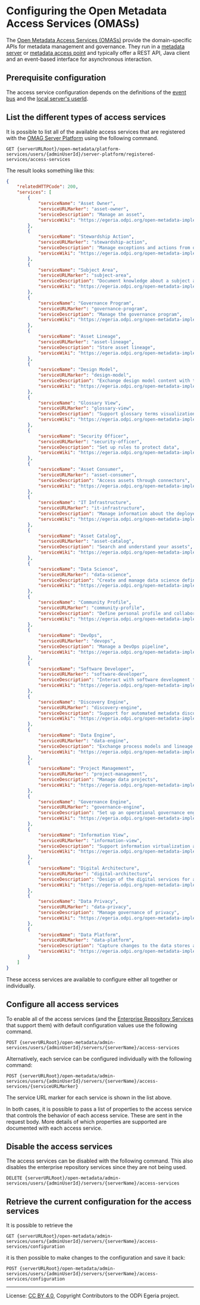 <!-- SPDX-License-Identifier: CC-BY-4.0 -->
<!-- Copyright Contributors to the ODPi Egeria project. -->

# Configuring the Open Metadata Access Services (OMASs)

The [Open Metadata Access Services (OMASs)](../../../access-services) provide the domain-specific
APIs for metadata management and governance.
They run in a [metadata server](../concepts/metadata-server.md) or 
[metadata access point](../concepts/metadata-access-point.md) and typically offer a
REST API, Java client and an event-based interface for
asynchronous interaction.

## Prerequisite configuration

The access service configuration depends on the definitions of the [event bus](configuring-event-bus.md)
and the [local server's userId](configuring-omag-server-basic-properties.md).

## List the different types of access services

It is possible to list all of the available access services
that are registered with the [OMAG Server Platform](../concepts/omag-server-platform.md)
using the following command.

```
GET {serverURLRoot}/open-metadata/platform-services/users/{adminUserId}/server-platform/registered-services/access-services
```
The result looks something like this:

```json
{
    "relatedHTTPCode": 200,
    "services": [
        {
            "serviceName": "Asset Owner",
            "serviceURLMarker": "asset-owner",
            "serviceDescription": "Manage an asset",
            "serviceWiki": "https://egeria.odpi.org/open-metadata-implementation/access-services/asset-owner/"
        },
        {
            "serviceName": "Stewardship Action",
            "serviceURLMarker": "stewardship-action",
            "serviceDescription": "Manage exceptions and actions from open governance",
            "serviceWiki": "https://egeria.odpi.org/open-metadata-implementation/access-services/stewardship-action/"
        },
        {
            "serviceName": "Subject Area",
            "serviceURLMarker": "subject-area",
            "serviceDescription": "Document knowledge about a subject area",
            "serviceWiki": "https://egeria.odpi.org/open-metadata-implementation/access-services/subject-area/"
        },
        {
            "serviceName": "Governance Program",
            "serviceURLMarker": "governance-program",
            "serviceDescription": "Manage the governance program",
            "serviceWiki": "https://egeria.odpi.org/open-metadata-implementation/access-services/governance-program/"
        },
        {
            "serviceName": "Asset Lineage",
            "serviceURLMarker": "asset-lineage",
            "serviceDescription": "Store asset lineage",
            "serviceWiki": "https://egeria.odpi.org/open-metadata-implementation/access-services/asset-lineage/"
        },
        {
            "serviceName": "Design Model",
            "serviceURLMarker": "design-model",
            "serviceDescription": "Exchange design model content with tools and standard packages",
            "serviceWiki": "https://egeria.odpi.org/open-metadata-implementation/access-services/design-model/"
        },
        {
            "serviceName": "Glossary View",
            "serviceURLMarker": "glossary-view",
            "serviceDescription": "Support glossary terms visualization",
            "serviceWiki": "https://egeria.odpi.org/open-metadata-implementation/access-services/glossary-view/"
        },
        {
            "serviceName": "Security Officer",
            "serviceURLMarker": "security-officer",
            "serviceDescription": "Set up rules to protect data",
            "serviceWiki": "https://egeria.odpi.org/open-metadata-implementation/access-services/security-officer/"
        },
        {
            "serviceName": "Asset Consumer",
            "serviceURLMarker": "asset-consumer",
            "serviceDescription": "Access assets through connectors",
            "serviceWiki": "https://egeria.odpi.org/open-metadata-implementation/access-services/asset-consumer/"
        },
        {
            "serviceName": "IT Infrastructure",
            "serviceURLMarker": "it-infrastructure",
            "serviceDescription": "Manage information about the deployed IT infrastructure",
            "serviceWiki": "https://egeria.odpi.org/open-metadata-implementation/access-services/it-infrastructure/"
        },
        {
            "serviceName": "Asset Catalog",
            "serviceURLMarker": "asset-catalog",
            "serviceDescription": "Search and understand your assets",
            "serviceWiki": "https://egeria.odpi.org/open-metadata-implementation/access-services/asset-catalog/"
        },
        {
            "serviceName": "Data Science",
            "serviceURLMarker": "data-science",
            "serviceDescription": "Create and manage data science definitions and models",
            "serviceWiki": "https://egeria.odpi.org/open-metadata-implementation/access-services/data-science/"
        },
        {
            "serviceName": "Community Profile",
            "serviceURLMarker": "community-profile",
            "serviceDescription": "Define personal profile and collaborate",
            "serviceWiki": "https://egeria.odpi.org/open-metadata-implementation/access-services/community-profile/"
        },
        {
            "serviceName": "DevOps",
            "serviceURLMarker": "devops",
            "serviceDescription": "Manage a DevOps pipeline",
            "serviceWiki": "https://egeria.odpi.org/open-metadata-implementation/access-services/dev-ops/"
        },
        {
            "serviceName": "Software Developer",
            "serviceURLMarker": "software-developer",
            "serviceDescription": "Interact with software development tools",
            "serviceWiki": "https://egeria.odpi.org/open-metadata-implementation/access-services/software-developer/"
        },
        {
            "serviceName": "Discovery Engine",
            "serviceURLMarker": "discovery-engine",
            "serviceDescription": "Support for automated metadata discovery engines",
            "serviceWiki": "https://egeria.odpi.org/open-metadata-implementation/access-services/discovery-engine/"
        },
        {
            "serviceName": "Data Engine",
            "serviceURLMarker": "data-engine",
            "serviceDescription": "Exchange process models and lineage with a data engine",
            "serviceWiki": "https://egeria.odpi.org/open-metadata-implementation/access-services/data-engine/"
        },
        {
            "serviceName": "Project Management",
            "serviceURLMarker": "project-management",
            "serviceDescription": "Manage data projects",
            "serviceWiki": "https://egeria.odpi.org/open-metadata-implementation/access-services/project-management/"
        },
        {
            "serviceName": "Governance Engine",
            "serviceURLMarker": "governance-engine",
            "serviceDescription": "Set up an operational governance engine",
            "serviceWiki": "https://egeria.odpi.org/open-metadata-implementation/access-services/governance-engine/"
        },
        {
            "serviceName": "Information View",
            "serviceURLMarker": "information-view",
            "serviceDescription": "Support information virtualization and data set definitions",
            "serviceWiki": "https://egeria.odpi.org/open-metadata-implementation/access-services/information-view/"
        },
        {
            "serviceName": "Digital Architecture",
            "serviceURLMarker": "digital-architecture",
            "serviceDescription": "Design of the digital services for an organization",
            "serviceWiki": "https://egeria.odpi.org/open-metadata-implementation/access-services/digital-architecture/"
        },
        {
            "serviceName": "Data Privacy",
            "serviceURLMarker": "data-privacy",
            "serviceDescription": "Manage governance of privacy",
            "serviceWiki": "https://egeria.odpi.org/open-metadata-implementation/access-services/data-privacy/"
        },
        {
            "serviceName": "Data Platform",
            "serviceURLMarker": "data-platform",
            "serviceDescription": "Capture changes to the data stores and data set managed by a data platform",
            "serviceWiki": "https://egeria.odpi.org/open-metadata-implementation/access-services/data-platform/"
        }
    ]
}
```
These access services are available to configure either all together or individually.


## Configure all access services

To enable all of the access services (and the [Enterprise Repository Services](../../../repository-services/docs/subsystem-descriptions/enterprise-repository-services.md)
that support them) with default configuration values use the following command.

```
POST {serverURLRoot}/open-metadata/admin-services/users/{adminUserId}/servers/{serverName}/access-services
```

Alternatively, each service can be configured individually with the following command:

```
POST {serverURLRoot}/open-metadata/admin-services/users/{adminUserId}/servers/{serverName}/access-services/{serviceURLMarker}
```
The service URL marker for each service is shown in the list above.

In both cases, it is possible to pass a list of properties to the access service
that controls the behavior of each access service.
These are sent in the request body.
More details of which properties are supported
are documented with each access service.

## Disable the access services


The access services can be disabled with the following command.
This also disables the enterprise repository services since they
are not being used.

```
DELETE {serverURLRoot}/open-metadata/admin-services/users/{adminUserId}/servers/{serverName}/access-services
```

## Retrieve the current configuration for the access services

It is possible to retrieve the 

```
GET {serverURLRoot}/open-metadata/admin-services/users/{adminUserId}/servers/{serverName}/access-services/configuration
```

it is then possible to make changes to the configuration and 
save it back:

```
POST {serverURLRoot}/open-metadata/admin-services/users/{adminUserId}/servers/{serverName}/access-services/configuration
```

----
License: [CC BY 4.0](https://creativecommons.org/licenses/by/4.0/),
Copyright Contributors to the ODPi Egeria project.